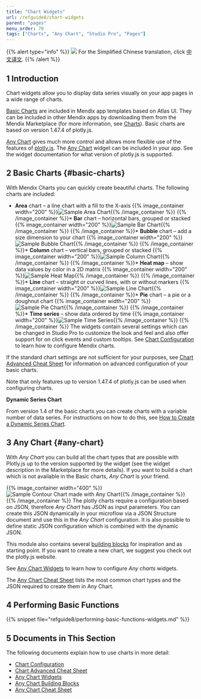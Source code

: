 ```yaml
---
title: "Chart Widgets"
url: /refguide8/chart-widgets
parent: "pages"
menu_order: 70
tags: ["Charts", "Any Chart", "Studio Pro", "Pages"]
---
```


{{% alert type="info" %}}
<img src="attachments/chinese-translation/china.png" style="display: inline-block; margin: 0" /> For the Simplified Chinese translation, click [中文译文](https://cdn.mendix.tencent-cloud.com/documentation/refguide8/chart-widgets.pdf).
{{% /alert %}}

## 1 Introduction

Chart widgets allow you to display data series visually on your app pages in a wide range of charts.

[Basic Charts](#basic-charts) are included in Mendix app templates based on Atlas UI. They can be included in other Mendix apps by downloading them from the Mendix Marketplace (for more information, see [Charts](/appstore/widgets/charts)). Basic charts are based on version 1.47.4 of plotly.js.

[Any Chart](#any-chart) gives much more control and allows more flexible use of the features of [plotly.js](https://plot.ly/). The [Any Chart](/appstore/modules/any-chart) widget can be included in your app. See the widget documentation for what version of plotly.js is supported.

## 2 Basic Charts {#basic-charts}

With Mendix Charts you can quickly create beautiful charts. The following charts are included:

* **Area** chart – a line chart with a fill to the X-axis {{% image_container width="200" %}}![Sample Area Chart](/attachments/refguide8/modeling/pages/chart-widgets/sample-area-chart.png){{% /image_container %}}
{{% /image_container %}}* **Bar** chart – horizontal bars, grouped or stacked {{% image_container width="200" %}}![Sample Bar Chart](/attachments/refguide8/modeling/pages/chart-widgets/sample-bar-chart.png){{% /image_container %}}
{{% /image_container %}}* **Bubble** chart – add a size dimension to your chart {{% image_container width="200" %}}![Sample Bubble Chart](/attachments/refguide8/modeling/pages/chart-widgets/sample-bubble-chart.png){{% /image_container %}}
{{% /image_container %}}* **Column** chart – vertical bars, grouped or stacked {{% image_container width="200" %}}![Sample Column Chart](/attachments/refguide8/modeling/pages/chart-widgets/sample-column-chart.png){{% /image_container %}}
{{% /image_container %}}* **Heat map** – show data values by color in a 2D matrix {{% image_container width="200" %}}![Sample Heat Map](/attachments/refguide8/modeling/pages/chart-widgets/sample-heat-map.png){{% /image_container %}}
{{% /image_container %}}* **Line** chart – straight or curved lines, with or without markers {{% image_container width="200" %}}![Sample Line Chart](/attachments/refguide8/modeling/pages/chart-widgets/sample-line-chart.png){{% /image_container %}}
{{% /image_container %}}* **Pie** chart – a pie or a doughnut chart {{% image_container width="200" %}}![Sample Pie Chart](/attachments/refguide8/modeling/pages/chart-widgets/sample-pie-chart.png){{% /image_container %}}
{{% /image_container %}}* **Time series** – show data ordered by time {{% image_container width="200" %}}![Sample Time Series](/attachments/refguide8/modeling/pages/chart-widgets/sample-time-series.png){{% /image_container %}}
{{% /image_container %}}
The widgets contain several settings which can be changed in Studio Pro to customize the look and feel and also offer support for on click events and custom tooltips. See [Chart Configuration](charts-configuration) to learn how to configure Mendix charts.

If the standard chart settings are not sufficient for your purposes, see [Chart Advanced Cheat Sheet](charts-advanced-cheat-sheet) for information on advanced configuration of your basic charts.

Note that only features up to version 1.47.4 of plotly.js can be used when configuring charts.

**Dynamic Series Chart**

From version 1.4 of the basic charts you can create charts with a variable number of data series. For instructions on how to do this, see [How to Create a Dynamic Series Chart](/howto8/front-end/charts-dynamic-series).

## 3 Any Chart {#any-chart}

With *Any Chart* you can build all the chart types that are possible with Plotly.js up to the version supported by the widget (see the widget description in the Marketplace for more details). If you want to build a chart which is not available in the Basic charts, *Any Chart* is your friend.

{{% image_container width="400" %}}![Sample Contour Chart made with Any Chart](/attachments/refguide8/modeling/pages/chart-widgets/contour.png){{% /image_container %}}
{{% /image_container %}}
The plotly charts require a configuration based on JSON, therefore *Any Chart* has JSON as input parameters. You can create this JSON dynamically in your microflow via a JSON Structure document and use this in the *Any Chart* configuration. It is also possible to define static JSON configuration which is combined with the dynamic JSON.

This module also contains several [building blocks](charts-any-building-blocks) for inspiration and as starting point. If you want to create a new chart, we suggest you check out the plotly.js website.

See [Any Chart Widgets](charts-any-configuration) to learn how to configure *Any charts* widgets.

The [Any Chart Cheat Sheet](charts-any-cheat-sheet) lists the most common chart types and the JSON required to create them in Any Chart.

## 4 Performing Basic Functions

{{% snippet file="refguide8/performing-basic-functions-widgets.md" %}}

## 5 Documents in This Section

The following documents explain how to use charts in more detail:

* [Chart Configuration](charts-configuration)
* [Chart Advanced Cheat Sheet](charts-advanced-cheat-sheet)
* [Any Chart Widgets](charts-any-configuration)
* [Any Chart Building Blocks](charts-any-building-blocks)
* [Any Chart Cheat Sheet](charts-any-cheat-sheet)

